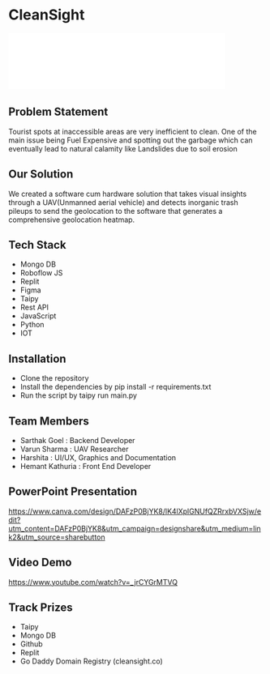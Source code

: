 # CleanSight
![screenshot](./logo.png)
## Problem Statement 
Tourist spots at inaccessible areas are very inefficient to clean. One of the main issue being Fuel Expensive and spotting out the garbage which can eventually lead to natural calamity like Landslides due to soil erosion
## Our Solution 
We created a software cum hardware solution that takes visual insights through a UAV(Unmanned aerial vehicle) and detects inorganic trash pileups to send the geolocation to the software that generates a comprehensive geolocation heatmap.
## Tech Stack
- Mongo DB
- Roboflow JS 
- Replit 
- Figma 
- Taipy 
- Rest API 
- JavaScript 
- Python 
- IOT

## Installation
- Clone the repository
- Install the dependencies by pip install -r requirements.txt
- Run the script by taipy run main.py

## Team Members
- Sarthak Goel : Backend Developer
- Varun Sharma : UAV Researcher
- Harshita : UI/UX, Graphics and Documentation
- Hemant Kathuria : Front End Developer

## PowerPoint Presentation
https://www.canva.com/design/DAFzP0BjYK8/lK4lXplGNUfQZRrxbVXSjw/edit?utm_content=DAFzP0BjYK8&utm_campaign=designshare&utm_medium=link2&utm_source=sharebutton

## Video Demo 
https://www.youtube.com/watch?v=_jrCYGrMTVQ

## Track Prizes 
- Taipy 
- Mongo DB
- Github
- Replit 
- Go Daddy Domain Registry (cleansight.co)